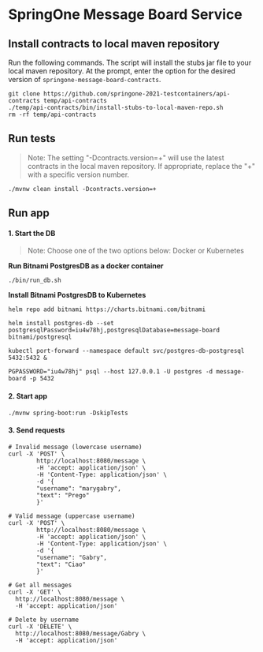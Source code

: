 # SpringOne Message Board Service

## Install contracts to local maven repository
Run the following commands.
The script will install the stubs jar file to your local maven repository.
At the prompt, enter the option for the desired version of `springone-message-board-contracts`.
```shell
git clone https://github.com/springone-2021-testcontainers/api-contracts temp/api-contracts
./temp/api-contracts/bin/install-stubs-to-local-maven-repo.sh
rm -rf temp/api-contracts
```

## Run tests
> Note:
> The setting "-Dcontracts.version=+" will use the latest contracts in the local maven repository. 
> If appropriate, replace the "+" with a specific version number.
```shell
./mvnw clean install -Dcontracts.version=+
```

## Run app

#### 1. Start the DB
> Note: Choose one of the two options below: Docker or Kubernetes

**Run Bitnami PostgresDB as a docker container**
```shell
./bin/run_db.sh
```

**Install Bitnami PostgresDB to Kubernetes**
```shell
helm repo add bitnami https://charts.bitnami.com/bitnami

helm install postgres-db --set postgresqlPassword=iu4w78hj,postgresqlDatabase=message-board bitnami/postgresql

kubectl port-forward --namespace default svc/postgres-db-postgresql 5432:5432 &

PGPASSWORD="iu4w78hj" psql --host 127.0.0.1 -U postgres -d message-board -p 5432
```

#### 2. Start app
```shell
./mvnw spring-boot:run -DskipTests
```

#### 3. Send requests

```shell
# Invalid message (lowercase username)
curl -X 'POST' \
        http://localhost:8080/message \
        -H 'accept: application/json' \
        -H 'Content-Type: application/json' \
        -d '{
        "username": "marygabry",
        "text": "Prego"
        }'
```

```shell
# Valid message (uppercase username)
curl -X 'POST' \
        http://localhost:8080/message \
        -H 'accept: application/json' \
        -H 'Content-Type: application/json' \
        -d '{
        "username": "Gabry",
        "text": "Ciao"
        }'
```

```shell
# Get all messages
curl -X 'GET' \
  http://localhost:8080/message \
  -H 'accept: application/json'
```

```shell
# Delete by username
curl -X 'DELETE' \
  http://localhost:8080/message/Gabry \
  -H 'accept: application/json'
```
